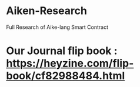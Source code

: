 # Aiken-Research

Full Research of Aike-lang Smart Contract

# Our Journal flip book : https://heyzine.com/flip-book/cf82988484.html


